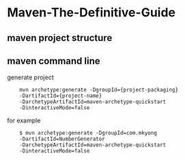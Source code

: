 # Maven-The-Definitive-Guide
## maven project structure
## maven command line

generate project

``` 
    mvn archetype:generate -DgroupId={project-packaging}
    -DartifactId={project-name}
    -DarchetypeArtifactId=maven-archetype-quickstart
    -DinteractiveMode=false 
```
for example 
```
    $ mvn archetype:generate -DgroupId=com.mkyong 
    -DartifactId=NumberGenerator
	-DarchetypeArtifactId=maven-archetype-quickstart 
    -DinteractiveMode=false
```

  
